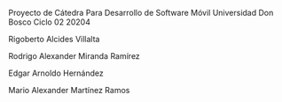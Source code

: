 Proyecto de Cátedra Para Desarrollo de Software Móvil
Universidad Don Bosco Ciclo 02 20204

Rigoberto Alcides Villalta 

Rodrigo Alexander Miranda Ramírez 

Edgar Arnoldo Hernández 

Mario Alexander Martínez Ramos
